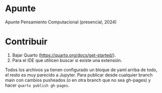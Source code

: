 # Apunte
Apunte Pensamiento Computacional (presencial, 2024)

# Contribuir

1. Bajar Quarto (https://quarto.org/docs/get-started/).
2. Para el IDE que utilicen buscar si existe una extensión.

Todos los archivos ya tienen configurado un bloque de yaml arriba de todo, el resto es muy parecido a Jupyter.
Para publicar desde cualquier branch main con cambios pusheados (o en otra branch que no sea gh-pages) y hacer ```quarto publish gh-pages```.